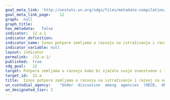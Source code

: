 ```yaml
---	
goal_meta_link:	'http://unstats.un.org/sdgs/files/metadata-compilation/Metadata-Goal-12.pdf'
goal_meta_link_page:	12
graph:	null
graph_title:	
has_metadata:	false
indicator:	12.a.1
indicator_definition:	
indicator_name:	Iznos potpore zemljama u razvoju na istraživanje i razvoj za održivu potrošnju i proizvodnju i ekološki prihvatljive tehnologije
indicator_variable:	null
layout:	indicator
permalink:	/12-a-1/
published:	true  
sdg_goal:	12
target:	Potpora zemljama u razvoju kako bi ojačale svoje znanstvene i tehnološke kapacitete za kretanje prema održivijim obrascima potrošnje i proizvodnje.
target_id:	12.a
title:	Iznos potpore zemljama u razvoju na istraživanje i razvoj za održivu potrošnju i proizvodnju i ekološki prihvatljive tehnologije
un_custodial_agency:	"Under  discussion  among  agencies  (OECD,  UNEP,  UNESCO-UIS,  World  Bank)"
un_designated_tier:	2
---	
```

